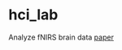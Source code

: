# hci_lab
Analyze fNIRS brain data [paper](http://delivery.acm.org/10.1145/2480000/2470723/p473-peck.pdf?ip=138.202.129.98&id=2470723&acc=ACTIVE%20SERVICE&key=80B0E63637265656%2ED9E958667DF7F097%2E4D4702B0C3E38B35%2E4D4702B0C3E38B35&__acm__=1539966401_341a3181b1e64a88515e4669f48cdc26)
